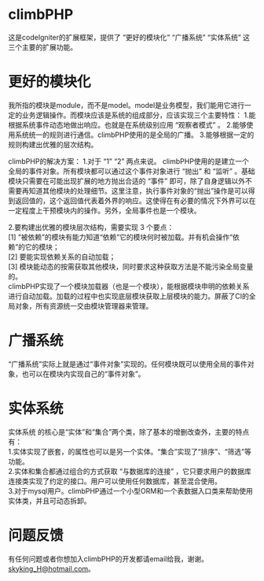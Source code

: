 climbPHP
========

这是codeIgniter的扩展框架，提供了 “更好的模块化” “广播系统” “实体系统” 这三个主要的扩展功能。

更好的模块化
============
我所指的模块是module，而不是model。model是业务模型，我们能用它进行一定的业务逻辑操作。而模块应该是系统的组成部分，应该实现三个主要特性：
1.能根据系统事件动态地做出响应。也就是在系统级别应用 “观察者模式” 。
2.能够使用系统统一的规则进行通信。climbPHP使用的是全局的广播。
3.能够根据一定的规则构建出优雅的层次结构。

climbPHP的解决方案：
1.对于 “1” “2” 两点来说。
climbPHP使用的是建立一个全局的事件对象。所有模块都可以通过这个事件对象进行 “抛出” 和 “监听” 。基础模块只需要在可能出现扩展的地方抛出合适的 “事件” 即可，除了自身逻辑以外不需要再知道其他模块的处理细节。这里注意，执行事件对象的“抛出”操作是可以得到返回值的，这个返回值代表着外界的响应。这使得在有必要的情况下外界可以在一定程度上干预模块内的操作。另外，全局事件也是一个模块。

2.要构建出优雅的模块层次结构，需要实现 3 个要点：<br>
[1] “被依赖”的模块有能力知道“依赖”它的模块何时被加载。并有机会操作“依赖”的它的模块；<br>
[2] 要能实现依赖关系的自动加载；<br>
[3] 模块能动态的按需获取其他模块，同时要求这种获取方法是不能污染全局变量的。<br>
climbPHP实现了一个模块加载器（也是一个模块），能根据模块申明的依赖关系进行自动加载。加载的过程中也实现底层模块获取上层模块的能力。屏蔽了CI的全局对象，所有资源统一交由模块管理器来管理。


广播系统
========
“广播系统”实际上就是通过“事件对象”实现的。任何模块既可以使用全局的事件对象，也可以在模块内实现自己的“事件对象”。


实体系统
========
实体系统 的核心是“实体”和“集合”两个类，除了基本的增删改查外，主要的特点有：<br>
1.实体实现了嵌套，的属性也可以是另一个实体。“集合”实现了“排序”、“筛选”等功能。<br>
2.实体和集合都通过组合的方式获取 “与数据库的连接” ，它只要求用户的数据库连接类实现了约定的接口。用户可以使用任何数据库，甚至混合使用。<br>
3.对于mysql用户。climbPHP通过一个小型ORM和一个表数据入口类来帮助使用实体类，并且可动态拆卸。


问题反馈
========
有任何问题或者你想加入climbPHP的开发都请email给我，谢谢。skyking_H@hotmail.com。

